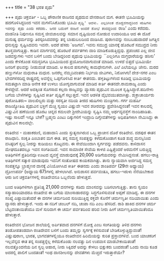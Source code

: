 +++
title = "38 ಭರತ ಪೃಥು"

+++
ಪೃಥು ಚಕ್ರವರ್ತಿ - ಒಬ್ಬ ಪೌರಾಣಿಕ ರಾಜನದ ಪೃಥದುವ ವೇನರಾಜನ ಮಗ. ಈತನೇ ಭೂಮಿಯನ್ನು ಹದಗೊಳಿಸಿದ್ದರಿಂದ ಇವನ ಮಗಳೆನಿಸಿಕೊಂಡು ಭೂಮಿ `ಪೃಥ್ವಿ' ಆದಳು. ಎಲ್ಲರಿಗಿಂತ ದೊಡ್ಡವನಾದ್ದರಿಂದ ಋಷಿಗಳು ಇವನನ್ನು ಪೃಥು ಎಂದು ಕರೆದರು. ಜನರ ಬದುಕಿಗೆ ರಂಜನೆ ಅಂದರೆ ಶೋಭೆ ತಂದದ್ದರಿಂದ `ರಾಜ' ಎಂದು ಕರೆದರು. ದಂಡನೀತಿ ನಿಪುಣನೂ ಸಮಸ್ತ ಜೀವಜಾಲವನ್ನು ಸಮಾನ ದೃಷ್ಟಿಯಿಂದ ನೋಡುವ ಉದಾರಿಯೂ ಆದ ಈ ದೊರೆ ಮನುಷ್ಯ ಧರ್ಮವನ್ನು ತಿರಸ್ಕರಿಸಿದವರನ್ನು ತನ್ನ ಬಾಹುಬಲದಿಂದ ದಂಡಿಸಿದ. ಪುರಾಣವನ್ನು ನಂಬಬಹುದಾದರೆ ಜಗತ್ತಿನ ಧನುಸ್ಸನ್ನು ಸೃಷ್ಟಿಸಿದವನು ಇವನೇ. ಅದರೆ ಹೆಸರು `ಅಜಗವ'. ಇವನು ಸಮುದ್ರ ಯಾನಕ್ಕೆ ಹೊರಟರೆ ಸಮುದ್ರದ ನೀರು ತಟಸ್ಥವಾಗುತ್ತಿತ್ತು. ಕಾಡಿನ ಮಾರ್ಗದಲ್ಲಿ ಹೊರಟರೆ ಪರ್ವತಗಳು ದಾರಿ ಮಾಡಿಕೊಡುತ್ತಿದ್ದವು. ಪ್ರಪಂಚದ ಎಲ್ಲ ಜೀವ ಜಡವಸ್ತುಗಳು ಇವನ ಬಳಿಗೆ ಬಂದು ಬೇಡಿದ್ದರಿಂದ ಪೃಥುವು ಭೂಮಿಯನ್ನು ``ಎಲ್ಲರಿಗೂ ದುಗ್ಧಧಾರೆಯನ್ನು ಹರಿಸು' ಎಂದು ಕೇಳಿಕೊಂಡ ಸಮಸ್ತರಿಗೂ ಭೂಮಿಯಿಂದ ಪ್ರಯೋಜನವಾಗುವಂತೆ ಮಾಡಿದ. ಉಳದೆ ಬಿತ್ತದೆ ಭೂಮಿಯೇ ಜನರಿಗೆ ಫಲವನ್ನು ನೀಡುವಂತೆ ಮಾಡಿದ. ಆ ಕಾಲದ ಹಸುಗಳೆಲ್ಲ ಕಾಮಧೇನುಗಳೇ. ಎಲೆ ಎಲೆಯಲ್ಲೂ ಜೇನು. ಮರದ ಹಣ್ಣುಗಳೋ ಮಧುರಾತಿ ಮಧುರ. ಜನರೆಲ್ಲ ನೆಮ್ಮದಿವಂತರು ನಿರ್ಭಯ ಜೀವಿಗಳು, ನಿರೋಗಿಗು! ದೇಶ-ನಗರ ಎಂಬ ಭೇದಗಳಿರದಿದ್ದ ರಾಷ್ಟ್ರದಲ್ಲಿ ಅವನ್ನೆಲ್ಲ ಒಪ್ಪಗೊಳಿಸಿದ ಕೀರ್ತಿ ಈತನದು. ಹಳ್ಳತಿಟ್ಟುಗಳಿಂದ ಕೂಡಿದ್ದ ಭೂಮಿಯನ್ನು ಸಮತಟ್ಟಾಗಿ ಮಾಡಿ ಅನೇಕ ಕಡೆ ಉಳಲು ಯೋಗ್ಯವಾಗುವಂತೆ ಮಾಡಿದ ಕೀರ್ತಿ ಈತನದೇ.ರಾಮರಾಜ್ಯ ಎಂದು ಕೇಳಿದ್ದೇವೆ. ಆದರೆ ಅದಕ್ಕಿಂತ ಸೊಗಸಾದ ಕಲ್ಪನಾ ರಾಜ್ಯವನ್ನು ವ್ಯಾಸರು ಪೃಥುವಿನ ಮೂಲಕ ಸೃಷ್ಟಿಸಿದ್ದಾರೆ.ಹದಿನೇಳು ಬಗೆಯ ಬೇಳೆಗಳನ್ನು ಸೃಷ್ಟಿಸಿದ ಕೀರ್ತಿ ಪೃಥ್ವಿಗೆ ಸಲ್ಲುತ್ತದೆ. ಇವನ ಆಡಳಿತ ವೈಭವಯುತವಾಗಿತ್ತು. ಶುಕ್ರಾಚಾರ್ಯರು ಪುರೋಹಿತರು~ ವಾಲಖಿಲ್ಯರು ಮತ್ತು ಸರಸ್ವತೀ ನದಿಯ ತೀರದ ಋಷಿಗಳು ಮಂತ್ರಿಗಳು. ಗರ್ಗ ಮಹರ್ಷಿ ರಾಜಜ್ಯೋತಿಷಿ ಪೃಥುವಿನ ಭಕ್ತಿಗೆ ಮೆಚ್ಚಿ ಸ್ವಯಂ ವಿಷ್ಣುವೇ ಇವನ ಶರೀರವನ್ನು ಪ್ರವೇಶಿಸಿದ್ದನಂತೆ! ಇವನ ಕಾಲದಲ್ಲಿ ವಿಷ್ಣುವಿನ ಹಣೆಯಿಂದ ಹೊರಟ ಚಿನ್ನದ ಕಮಲವೇ ಶ್ರೀದೇವಿಯನ್ನು ಸೃಷ್ಟಿಸಿ ನಮ್ಮ ಅರ್ಥವ್ಯವಸ್ಥೆಗೆ ನಾಂದಿಹಾಡಿತು. ಇಷ್ಟು ಸಾಲದೆ! ಇನ್ನೂ ಬೇಕೆ? ಬ್ರಹ್ಮನು ಎಂಟು ದಿಕ್ಕುಗಳಿಗೆ ಇಂದ್ರಾದಿ ದಿಗ್ವೇವತೆಗಳನ್ನು ಅಧಿಪತಿಗಳಾಗಿ ನೇಮಿಸಿದ್ದು ಈ ಪೃಥುವಿನ ಕಾಲದಲ್ಲೇ.  

ರಂತಿದೇವ - ಮಹಾಕರುಣಿ, ಮಹಾದಾನಿ ಎಂದು ಸ್ತುತ್ಯನಾಗಿರುವ ಒಬ್ಬ ಪ್ರಾಚೀನ ದೊರೆ ರಂತಿದೇವ. ದಶಪುರ ಈತನ ರಾಜಧಾನಿ. ಸಂಕೃತಿ ಎಂಬಾತನ ಮಗ ಈತ. ತನ್ನ ಸಮಸ್ತ ಸಂಪತ್ತನ್ನು ಕಳೆದುಕೊಂಡಾಗ ಕೂಡ ಶುದ್ಧ ಮನಸ್ಸಿನಿಂದ ವಸಿಷ್ಠರಿಗೆ ಸ್ವಲ್ಪ ನೀರನ್ನು ಕುಡಿಯಲು ಕೊಟ್ಟವನು. ಈ ಸೇವೆಯಿಂದಾಗಿ ಸ್ವರ್ಗವನ್ನು ಪಡೆದವನು. ಕಾಳಿದಾಸನ ಮೇಘದೂತದಲ್ಲೂ ಇವನ ಸಂಗತಿಯಿದೆ. ಇವನ ಸಾಮಾಜಿಕ ಸೇವೆಯ ಕಾಳಜಿ ಎಷ್ಟಿತ್ತೆಂದರೆ ಅರಮನೆಗೆ ಬರುತ್ತಿದ್ದ ಅತಿಥಿಗಳಿಗೆ ಪ್ರತಿದಿನವೂ ಊಟದ ವ್ಯವಸ್ಥೆ ಮಾಡುವುದಕ್ಕೆ 20,000 ಅಡಿಗೆಯವರನ್ನು ನೇಮಿಸಿದ್ದನಂತೆ. ಹಗಲು-ರಾತ್ರಿ ಅತಿಥಿಗಳಿಗೆ ಸತ್ಕಾರ ಮಾಡುವುದು ಇವನಿಗೆ ಸಂತೋಷದ ಕಾಯಕವಾಗಿತ್ತು. ತಾನು ನ್ಯಾಯವಾಗಿ ಅರ್ಜಿಸಿದ್ದ ಸಮಸ್ತ ಸಂಪತ್ತನ್ನೂ ಬ್ರಾಹ್ಮಣರ ದಾನಕ್ಕೆ ವಿನಿಯೋಗಿಸಿದ ಕೀರ್ತಿ ಈತನದು ಎಂದು ಶಾಂತಿಪರ್ವ (29ನೇ ಅಧ್ಯಾಯ) ದ್ರೋಣಪರ್ವ (ಅಧ್ಯಾಯ 67)ಗಳಲ್ಲಿ ಹೇಳಲಾಗಿದೆ. ಅನುಶಾಸನ ಪರ್ವವಂತೂ, ಹಗಲು-ಇರುಳು ನೆನೆಯಬೇಕಾದ ಆರು ಜನ ಚಕ್ರವರ್ತಿಗಳಲ್ಲಿ ರಂತಿದೇವನೂ ಒಬ್ಬನೆಂದು ಹೇಳುತ್ತದೆ.  

ಬಂದ ಅತಿಥಿಗಳಿಗಾಗಿ ಪ್ರತಿನಿತ್ಯ 21,000 ದನಗಳನ್ನು ಕಡಿದು ಮಾಂಸವನ್ನು ಬಡಿಸಲಾಗುತ್ತಿತ್ತು. ತಾನು ಸ್ವಯಂ ಸಸ್ಯಾಹಾರಿಯಾದರೂ ರಂತಿದೇವ ಈ ಬಗೆಯ ಮಾಂಸಾಹಾರವನ್ನು ಸಿದ್ಧಗೊಳಿಸುವಂತೆ ಅಪ್ಪಣೆ ಮಾಡಿದ್ದ. ಈ ದನಗಳ ಸಂಖ್ಯೆ ಎಷ್ಟಾಯಿತೆಂದರೆ ಈ ದನಗಳ ಚರ್ಮದಿಂದ ಸುರಿಯುತ್ತಿದ್ದ ರಕ್ತವೇ ಕೊನೆಗೆ ಚರ್ಮಣ್ವತೀ ನದಿಯಾಯಿತು ಎಂದು ವ್ಯಾಸರು ಹೇಳುತ್ತಾರೆ. ಇಂದು ಈ ನದಿಗೆ ಚಂಬಲ್​ ನದಿ, ಚಂಪಾ ನದಿ ಎಂಬ ಹೆಸರಿದೆ. ರಾಶಿ ಹಾಕಿದ ದನಗಳ ಚರ್ಮ ಬೆಟ್ಟದಂತಾಯಿತೆಂದೂ ಮಳೆ ಸುರಿದಾಗ ಈ ಚರ್ಮ ಪರ್ವತದಿಂದ ಹರಿದ ನೀರು ಹೀಗೆ ಚರ್ಮಣ್ವತಿಯಾಯಿತೆಂದೂ ಹೇಳುತ್ತಾರೆ.  

ರಂತಿದೇವನ ಭೋಜನ ಶಾಲೆಯಲ್ಲಿ ಅರ್ಪಿತವಾದ ದನಗಳಿಗೆ ಮೋಕ್ಷ ಎಂಬ ಸಂಗತಿಯನ್ನು ತಿಳಿದ ದನಗಳು ತಂಡೋಪತಂಡವಾಗಿ ರಂತಿದೇವನ ಬಳಿಗೆ ಬಂದು ತಮ್ಮನ್ನು ಸ್ವರ್ಗಕ್ಕೆ ಕಳಿಸುವಂತೆ ಬೇಡಿಕೊಳ್ಳುತ್ತಿದ್ದುವಂತೆ! ವಿಷ್ಣುಪುರಾಣ, ಭಾರತ, ಭಾಗವತಗಳಲ್ಲಿಯೂ ರಂತಿದೇವನ ಹಿರಿಮೆಯನ್ನು ಕುರಿತ ಪ್ರಸ್ತಾವಗಳಿವೆ. ಬಂದ ಯಾಚಕರಿಗೆ ಇಲ್ಲವೆನ್ನದ ಈತ ತನ್ನ ಸಂಪತ್ತನ್ನೆಲ್ಲ ಕಳೆದುಕೊಂಡು ನಲವತ್ತು ದಿನ ಉಪವಾಸ ಮಾಡಬೇಕಾಯಿತಂತೆ! ನಲವತ್ತೊಂದನೆಯ ದಿನ ಸ್ವಲ್ಪ ಆಹಾರ, ನೀರು ಸಿಕ್ಕಿದರೆ ಅದನ್ನು ಕೇಳಲು ಭಿಕ್ಷುಕರು ಬಂದರಂತೆ! ಒಂದು ನಾಯಿ ಕೂಡ ಅದರಲ್ಲಿ ಪಾಲಿಗೆ ಬಂದತಂತೆ! ಇಂಥ ದಾನಶೀಲನನ್ನು ದೇವತೆಗಳು ಮೆಚ್ಚದೆ ಇರುತ್ತಾರೆಯೇ?